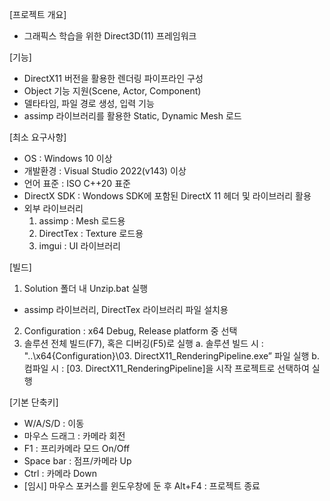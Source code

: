 [프로젝트 개요]
- 그래픽스 학습을 위한 Direct3D(11) 프레임워크

[기능]
- DirectX11 버전을 활용한 렌더링 파이프라인 구성
- Object 기능 지원(Scene, Actor, Component)
- 델타타임, 파일 경로 생성, 입력 기능
- assimp 라이브러리를 활용한 Static, Dynamic Mesh 로드

[최소 요구사항]
- OS : Windows 10 이상
- 개발환경 : Visual Studio 2022(v143) 이상
- 언어 표준 : ISO C++20 표준
- DirectX SDK : Wondows SDK에 포함된 DirectX 11 헤더 및 라이브러리 활용
- 외부 라이브러리
  1. assimp : Mesh 로드용
  2. DirectTex : Texture 로드용
  3. imgui : UI 라이브러리

[빌드]
1. Solution 폴더 내 Unzip.bat 실행
  - assimp 라이브러리, DirectTex 라이브러리 파일 설치용
2. Configuration : x64 Debug, Release platform 중 선택
3. 솔루션 전체 빌드(F7), 혹은 디버깅(F5)로 실행
  a. 솔루션 빌드 시 : "..\x64\{Configuration}\03. DirectX11_RenderingPipeline.exe” 파일 실행
  b. 컴파일 시 : [03. DirectX11_RenderingPipeline]을 시작 프로젝트로 선택하여 실행

[기본 단축키]
- W/A/S/D : 이동
- 마우스 드래그 : 카메라 회전 
- F1 : 프리카메라 모드 On/Off
- Space bar : 점프/카메라 Up
- Ctrl : 카메라 Down
- [임시] 마우스 포커스를 윈도우창에 둔 후 Alt+F4 : 프로젝트 종료
